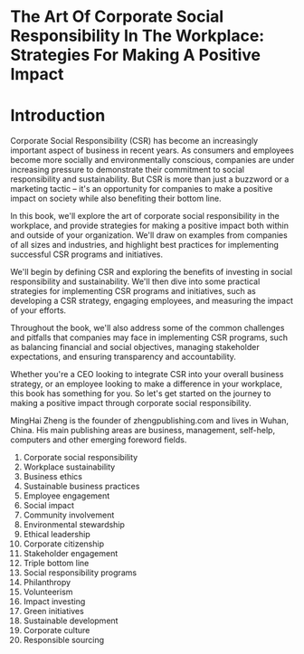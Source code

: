 # The Art Of Corporate Social Responsibility In The Workplace: Strategies For Making A Positive Impact

# Introduction

Corporate Social Responsibility (CSR) has become an increasingly important aspect of business in recent years. As consumers and employees become more socially and environmentally conscious, companies are under increasing pressure to demonstrate their commitment to social responsibility and sustainability. But CSR is more than just a buzzword or a marketing tactic – it's an opportunity for companies to make a positive impact on society while also benefiting their bottom line.

In this book, we'll explore the art of corporate social responsibility in the workplace, and provide strategies for making a positive impact both within and outside of your organization. We'll draw on examples from companies of all sizes and industries, and highlight best practices for implementing successful CSR programs and initiatives.

We'll begin by defining CSR and exploring the benefits of investing in social responsibility and sustainability. We'll then dive into some practical strategies for implementing CSR programs and initiatives, such as developing a CSR strategy, engaging employees, and measuring the impact of your efforts.

Throughout the book, we'll also address some of the common challenges and pitfalls that companies may face in implementing CSR programs, such as balancing financial and social objectives, managing stakeholder expectations, and ensuring transparency and accountability.

Whether you're a CEO looking to integrate CSR into your overall business strategy, or an employee looking to make a difference in your workplace, this book has something for you. So let's get started on the journey to making a positive impact through corporate social responsibility.

MingHai Zheng is the founder of zhengpublishing.com and lives in Wuhan, China. His main publishing areas are business, management, self-help, computers and other emerging foreword fields.



1. Corporate social responsibility
2. Workplace sustainability
3. Business ethics
4. Sustainable business practices
5. Employee engagement
6. Social impact
7. Community involvement
8. Environmental stewardship
9. Ethical leadership
10. Corporate citizenship
11. Stakeholder engagement
12. Triple bottom line
13. Social responsibility programs
14. Philanthropy
15. Volunteerism
16. Impact investing
17. Green initiatives
18. Sustainable development
19. Corporate culture
20. Responsible sourcing

